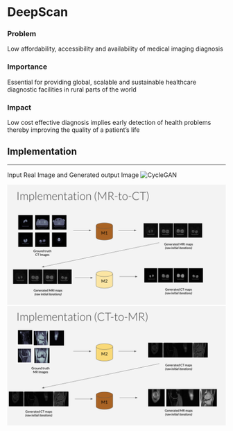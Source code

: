 # DeepScan 

### Problem  
Low affordability, accessibility and availability of medical imaging diagnosis 

### Importance 
Essential for providing global, scalable and sustainable healthcare  diagnostic facilities in rural parts of the world

### Impact 
Low cost effective diagnosis implies early detection of health problems thereby improving the quality of a  patient’s life

## Implementation
--------------------------
Input Real Image and Generated output Image
![CycleGAN](s1.gif)


![Training1](ss1.png)
![Training2](ss2.png)


